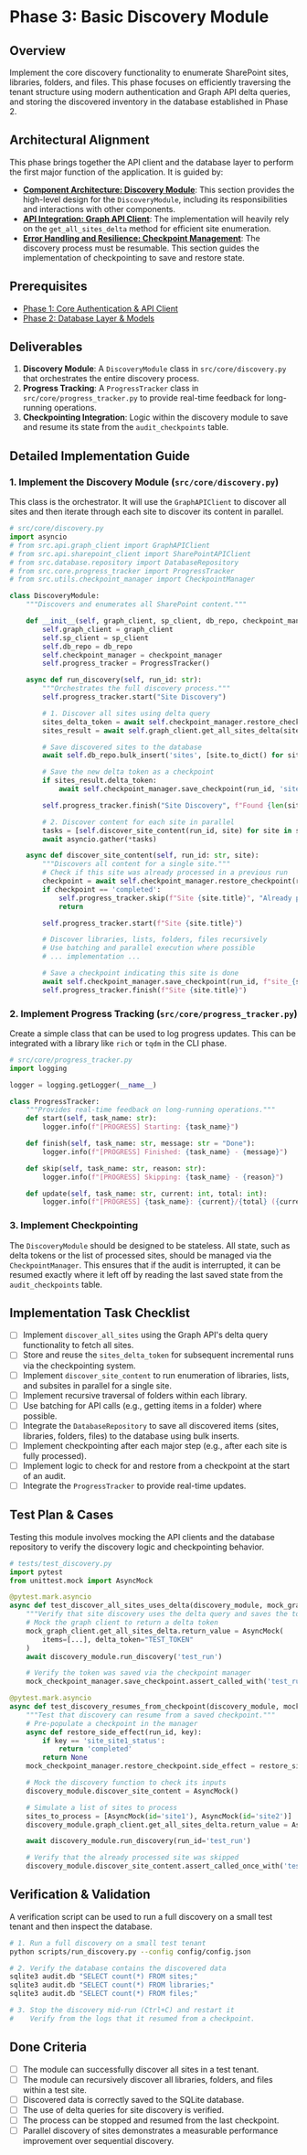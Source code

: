 # Phase 3: Basic Discovery Module

## Overview

Implement the core discovery functionality to enumerate SharePoint sites, libraries, folders, and files. This phase focuses on efficiently traversing the tenant structure using modern authentication and Graph API delta queries, and storing the discovered inventory in the database established in Phase 2.

## Architectural Alignment

This phase brings together the API client and the database layer to perform the first major function of the application. It is guided by:

- **[Component Architecture: Discovery Module](https://github.com/danielbloom/SharepointAudit/blob/main/ARCHITECTURE.md#2-discovery-module)**: This section provides the high-level design for the `DiscoveryModule`, including its responsibilities and interactions with other components.
- **[API Integration: Graph API Client](https://github.com/danielbloom/SharepointAudit/blob/main/ARCHITECTURE.md#graph-api-integration)**: The implementation will heavily rely on the `get_all_sites_delta` method for efficient site enumeration.
- **[Error Handling and Resilience: Checkpoint Management](https://github.com/danielbloom/SharepointAudit/blob/main/ARCHITECTURE.md#checkpoint-management)**: The discovery process must be resumable. This section guides the implementation of checkpointing to save and restore state.

## Prerequisites

- [Phase 1: Core Authentication & API Client](./phase_1_auth_api.md)
- [Phase 2: Database Layer & Models](./phase_2_database.md)

## Deliverables

1.  **Discovery Module**: A `DiscoveryModule` class in `src/core/discovery.py` that orchestrates the entire discovery process.
2.  **Progress Tracking**: A `ProgressTracker` class in `src/core/progress_tracker.py` to provide real-time feedback for long-running operations.
3.  **Checkpointing Integration**: Logic within the discovery module to save and resume its state from the `audit_checkpoints` table.

## Detailed Implementation Guide

### 1. Implement the Discovery Module (`src/core/discovery.py`)

This class is the orchestrator. It will use the `GraphAPIClient` to discover all sites and then iterate through each site to discover its content in parallel.

```python
# src/core/discovery.py
import asyncio
# from src.api.graph_client import GraphAPIClient
# from src.api.sharepoint_client import SharePointAPIClient
# from src.database.repository import DatabaseRepository
# from src.core.progress_tracker import ProgressTracker
# from src.utils.checkpoint_manager import CheckpointManager

class DiscoveryModule:
    """Discovers and enumerates all SharePoint content."""

    def __init__(self, graph_client, sp_client, db_repo, checkpoint_manager):
        self.graph_client = graph_client
        self.sp_client = sp_client
        self.db_repo = db_repo
        self.checkpoint_manager = checkpoint_manager
        self.progress_tracker = ProgressTracker()

    async def run_discovery(self, run_id: str):
        """Orchestrates the full discovery process."""
        self.progress_tracker.start("Site Discovery")

        # 1. Discover all sites using delta query
        sites_delta_token = await self.checkpoint_manager.restore_checkpoint(run_id, 'sites_delta_token')
        sites_result = await self.graph_client.get_all_sites_delta(sites_delta_token)

        # Save discovered sites to the database
        await self.db_repo.bulk_insert('sites', [site.to_dict() for site in sites_result.items])

        # Save the new delta token as a checkpoint
        if sites_result.delta_token:
            await self.checkpoint_manager.save_checkpoint(run_id, 'sites_delta_token', sites_result.delta_token)

        self.progress_tracker.finish("Site Discovery", f"Found {len(sites_result.items)} sites.")

        # 2. Discover content for each site in parallel
        tasks = [self.discover_site_content(run_id, site) for site in sites_result.items]
        await asyncio.gather(*tasks)

    async def discover_site_content(self, run_id: str, site):
        """Discovers all content for a single site."""
        # Check if this site was already processed in a previous run
        checkpoint = await self.checkpoint_manager.restore_checkpoint(run_id, f"site_{site.id}_status")
        if checkpoint == 'completed':
            self.progress_tracker.skip(f"Site {site.title}", "Already processed")
            return

        self.progress_tracker.start(f"Site {site.title}")

        # Discover libraries, lists, folders, files recursively
        # Use batching and parallel execution where possible
        # ... implementation ...

        # Save a checkpoint indicating this site is done
        await self.checkpoint_manager.save_checkpoint(run_id, f"site_{site.id}_status", 'completed')
        self.progress_tracker.finish(f"Site {site.title}")

```

### 2. Implement Progress Tracking (`src/core/progress_tracker.py`)

Create a simple class that can be used to log progress updates. This can be integrated with a library like `rich` or `tqdm` in the CLI phase.

```python
# src/core/progress_tracker.py
import logging

logger = logging.getLogger(__name__)

class ProgressTracker:
    """Provides real-time feedback on long-running operations."""
    def start(self, task_name: str):
        logger.info(f"[PROGRESS] Starting: {task_name}")

    def finish(self, task_name: str, message: str = "Done"):
        logger.info(f"[PROGRESS] Finished: {task_name} - {message}")

    def skip(self, task_name: str, reason: str):
        logger.info(f"[PROGRESS] Skipping: {task_name} - {reason}")

    def update(self, task_name: str, current: int, total: int):
        logger.info(f"[PROGRESS] {task_name}: {current}/{total} ({current/total:.1%})")
```

### 3. Implement Checkpointing

The `DiscoveryModule` should be designed to be stateless. All state, such as delta tokens or the list of processed sites, should be managed via the `CheckpointManager`. This ensures that if the audit is interrupted, it can be resumed exactly where it left off by reading the last saved state from the `audit_checkpoints` table.

## Implementation Task Checklist

- [ ] Implement `discover_all_sites` using the Graph API's delta query functionality to fetch all sites.
- [ ] Store and reuse the `sites_delta_token` for subsequent incremental runs via the checkpointing system.
- [ ] Implement `discover_site_content` to run enumeration of libraries, lists, and subsites in parallel for a single site.
- [ ] Implement recursive traversal of folders within each library.
- [ ] Use batching for API calls (e.g., getting items in a folder) where possible.
- [ ] Integrate the `DatabaseRepository` to save all discovered items (sites, libraries, folders, files) to the database using bulk inserts.
- [ ] Implement checkpointing after each major step (e.g., after each site is fully processed).
- [ ] Implement logic to check for and restore from a checkpoint at the start of an audit.
- [ ] Integrate the `ProgressTracker` to provide real-time updates.

## Test Plan & Cases

Testing this module involves mocking the API clients and the database repository to verify the discovery logic and checkpointing behavior.

```python
# tests/test_discovery.py
import pytest
from unittest.mock import AsyncMock

@pytest.mark.asyncio
async def test_discover_all_sites_uses_delta(discovery_module, mock_graph_client, mock_checkpoint_manager):
    """Verify that site discovery uses the delta query and saves the token."""
    # Mock the graph client to return a delta token
    mock_graph_client.get_all_sites_delta.return_value = AsyncMock(
        items=[...], delta_token="TEST_TOKEN"
    )
    await discovery_module.run_discovery('test_run')

    # Verify the token was saved via the checkpoint manager
    mock_checkpoint_manager.save_checkpoint.assert_called_with('test_run', 'sites_delta_token', 'TEST_TOKEN')

@pytest.mark.asyncio
async def test_discovery_resumes_from_checkpoint(discovery_module, mock_db_repo, mock_checkpoint_manager):
    """Test that discovery can resume from a saved checkpoint."""
    # Pre-populate a checkpoint in the manager
    async def restore_side_effect(run_id, key):
        if key == 'site_site1_status':
            return 'completed'
        return None
    mock_checkpoint_manager.restore_checkpoint.side_effect = restore_side_effect

    # Mock the discovery function to check its inputs
    discovery_module.discover_site_content = AsyncMock()

    # Simulate a list of sites to process
    sites_to_process = [AsyncMock(id='site1'), AsyncMock(id='site2')]
    discovery_module.graph_client.get_all_sites_delta.return_value = AsyncMock(items=sites_to_process, delta_token=None)

    await discovery_module.run_discovery(run_id='test_run')

    # Verify that the already processed site was skipped
    discovery_module.discover_site_content.assert_called_once_with('test_run', sites_to_process[1])
```

## Verification & Validation

A verification script can be used to run a full discovery on a small test tenant and then inspect the database.

```bash
# 1. Run a full discovery on a small test tenant
python scripts/run_discovery.py --config config/config.json

# 2. Verify the database contains the discovered data
sqlite3 audit.db "SELECT count(*) FROM sites;"
sqlite3 audit.db "SELECT count(*) FROM libraries;"
sqlite3 audit.db "SELECT count(*) FROM files;"

# 3. Stop the discovery mid-run (Ctrl+C) and restart it
#    Verify from the logs that it resumed from a checkpoint.
```

## Done Criteria

- [ ] The module can successfully discover all sites in a test tenant.
- [ ] The module can recursively discover all libraries, folders, and files within a test site.
- [ ] Discovered data is correctly saved to the SQLite database.
- [ ] The use of delta queries for site discovery is verified.
- [ ] The process can be stopped and resumed from the last checkpoint.
- [ ] Parallel discovery of sites demonstrates a measurable performance improvement over sequential discovery.
